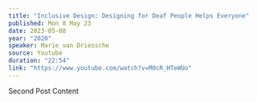 ```yaml
---
title: "Inclusive Design: Designing for Deaf People Helps Everyone"
published: Mon 8 May 23
date: 2023-05-08
year: "2020"
speaker: Marie van Driessche
source: Youtube
duration: "22:54"
link: "https://www.youtube.com/watch?v=M0cR_HTeWUo"
---
```


Second Post Content
